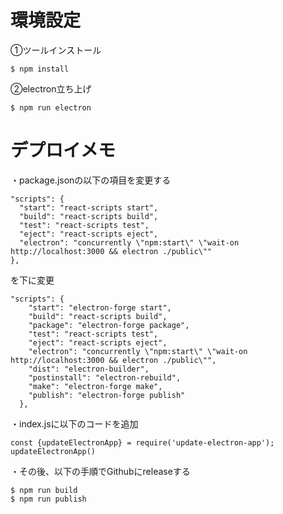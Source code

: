 # 環境設定
①ツールインストール
```
$ npm install
```

②electron立ち上げ
```
$ npm run electron
```

# デプロイメモ
・package.jsonの以下の項目を変更する
```
"scripts": {
  "start": "react-scripts start",
  "build": "react-scripts build",
  "test": "react-scripts test",
  "eject": "react-scripts eject",
  "electron": "concurrently \"npm:start\" \"wait-on http://localhost:3000 && electron ./public\""
},
```
を下に変更
```
"scripts": {
    "start": "electron-forge start",
    "build": "react-scripts build",
    "package": "electron-forge package",
    "test": "react-scripts test",
    "eject": "react-scripts eject",
    "electron": "concurrently \"npm:start\" \"wait-on http://localhost:3000 && electron ./public\"",
    "dist": "electron-builder",
    "postinstall": "electron-rebuild",
    "make": "electron-forge make",
    "publish": "electron-forge publish"
  },
```

・index.jsに以下のコードを追加
```
const {updateElectronApp} = require('update-electron-app');
updateElectronApp()
```

・その後、以下の手順でGithubにreleaseする
```
$ npm run build
$ npm run publish
```


